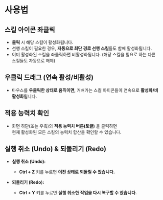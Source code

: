 # 사용법

## 스킬 아이콘 좌클릭
- **클릭** 시 해당 스킬이 활성화됩니다.  
- 선행 스킬이 필요한 경우, **자동으로 최단 경로 선행 스킬**들도 함께 활성화됩니다.  
- 이미 활성화된 스킬을 좌클릭하면 비활성화됩니다.
  (해당 스킬을 필요로 하는 다른 스킬들도 자동으로 해제)

## 우클릭 드래그 (연속 활성/비활성)
- 마우스를 **우클릭한 상태로 움직이면**, 거쳐가는 스킬 아이콘들이 연속으로 **활성화/비활성화**됩니다.
  
## 적용 능력치 확인
- 화면 하단(또는 우측)의  **적용 능력치 버튼(토글)** 을 클릭하면  
  현재 활성화된 모든 스킬의 능력치 합산을 확인할 수 있습니다.

## 실행 취소 (Undo) & 되돌리기 (Redo)
- **실행 취소 (Undo):**  
  - **Ctrl + Z** 키를 누르면 **이전 상태로 되돌릴 수 있습니다.**  

- **되돌리기 (Redo):**  
  - **Ctrl + Y** 키를 누르면 **실행 취소한 작업을 다시 복구할 수 있습니다.**  
